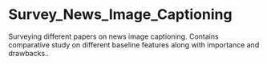 # Survey_News_Image_Captioning
Surveying different papers on news image captioning. Contains comparative study on different baseline features along with importance and drawbacks..
